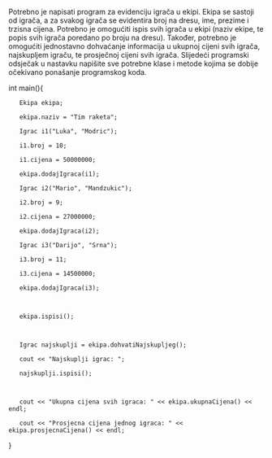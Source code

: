 Potrebno je napisati program za evidenciju igrača u ekipi. Ekipa se sastoji od igrača, a za svakog igrača se evidentira broj na dresu, ime, prezime i trzisna cijena. Potrebno je omogućiti ispis svih igrača u ekipi (naziv ekipe, te popis svih igrača poredano po broju na dresu). Također, potrebno je omogućiti jednostavno dohvaćanje informacija u ukupnoj cijeni svih igrača, najskupljem igraču, te prosječnoj cijeni svih igrača. Slijedeći programski odsječak u nastavku napišite sve potrebne klase i metode kojima se dobije očekivano ponašanje programskog koda.

 

int main(){

       Ekipa ekipa;

       ekipa.naziv = "Tim raketa";

       Igrac i1("Luka", "Modric");

       i1.broj = 10;

       i1.cijena = 50000000;

       ekipa.dodajIgraca(i1);

       Igrac i2("Mario", "Mandzukic");

       i2.broj = 9;

       i2.cijena = 27000000;

       ekipa.dodajIgraca(i2);

       Igrac i3("Darijo", "Srna");

       i3.broj = 11;

       i3.cijena = 14500000;

       ekipa.dodajIgraca(i3);

 

       ekipa.ispisi();

 

       Igrac najskuplji = ekipa.dohvatiNajskupljeg();

       cout << "Najskuplji igrac: ";

       najskuplji.ispisi();

 

       cout << "Ukupna cijena svih igraca: " << ekipa.ukupnaCijena() << endl;

       cout << "Prosjecna cijena jednog igraca: " << ekipa.prosjecnaCijena() << endl;

}
